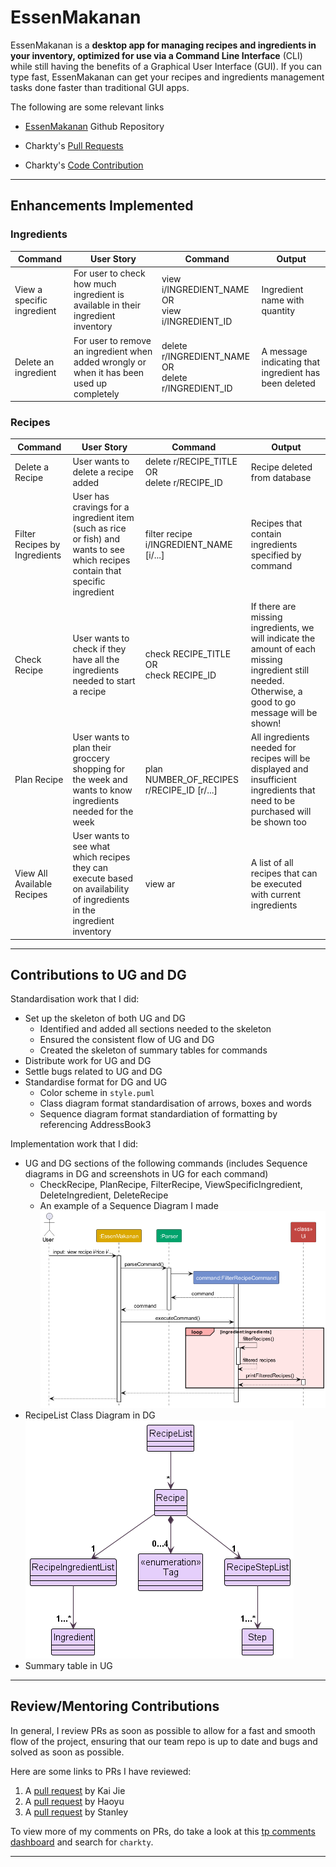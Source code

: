 # EssenMakanan
EssenMakanan is a **desktop app for managing recipes and ingredients in your inventory, optimized for use via a Command Line Interface** (CLI) while still having the benefits of a Graphical User Interface (GUI).
If you can type fast, EssenMakanan can get your recipes and ingredients management tasks done faster than traditional GUI apps.


The following are some relevant links

- [EssenMakanan](https://github.com/nus-cs2113-AY2324S1/tp/pulls?utf8=%E2%9C%93&q=is%3Apr+is%3Aopen+CS2113-F11-2)
Github Repository

- Charkty's [Pull Requests](https://github.com/AY2324S1-CS2113-F11-2/tp/pulls?q=is%3Apr+author%3Acharkty)

- Charkty's
[Code Contribution](https://nus-cs2113-ay2324s1.github.io/tp-dashboard/?search=charkty&breakdown=false&sort=groupTitle%20dsc&sortWithin=title&since=2023-09-22&timeframe=commit&mergegroup=&groupSelect=groupByRepos&tabOpen=true&tabType=authorship&tabAuthor=charkty&tabRepo=AY2324S1-CS2113-F11-2%2Ftp%5Bmaster%5D&authorshipIsMergeGroup=false&authorshipFileTypes=docs~functional-code~test-code~other&authorshipIsBinaryFileTypeChecked=false&authorshipIsIgnoredFilesChecked=false)

---

## Enhancements Implemented

### Ingredients

| Command                    | User Story                                                                                  | Command                                                     | Output                                                |
|----------------------------|---------------------------------------------------------------------------------------------|-------------------------------------------------------------|-------------------------------------------------------|
| View a specific ingredient | For user to check how much ingredient is available in their ingredient inventory            | view i/INGREDIENT_NAME <br> OR <br> view i/INGREDIENT_ID    | Ingredient name with quantity                         |
| Delete an ingredient       | For user to remove an ingredient when added wrongly or when it has been used up completely  | delete r/INGREDIENT_NAME <br/>OR<br/> delete r/INGREDIENT_ID | A message indicating that ingredient has been deleted| 


### Recipes

| Command                       | User Story                                                                                                                     | Command                                              | Output                                                                                                                                                |
|-------------------------------|--------------------------------------------------------------------------------------------------------------------------------|------------------------------------------------------|-------------------------------------------------------------------------------------------------------------------------------------------------------|
| Delete a Recipe               |User wants to delete a recipe added| delete r/RECIPE_TITLE<br/>OR<br/> delete r/RECIPE_ID | Recipe deleted from database|
| Filter Recipes by Ingredients | User has cravings for a ingredient item (such as rice or fish) and wants to see which recipes contain that specific ingredient | filter recipe i/INGREDIENT_NAME [i/...]              | Recipes that contain ingredients specified by command                                                                                                 |
| Check Recipe                  |User wants to check if they have all the ingredients needed to start a recipe| check RECIPE_TITLE <br> OR <br> check RECIPE_ID      | If there are missing ingredients, we will indicate the amount of each missing ingredient still needed. Otherwise, a good to go message will be shown! |
| Plan Recipe                   |User wants to plan their groccery shopping for the week and wants to know ingredients needed for the week| plan NUMBER_OF_RECIPES r/RECIPE_ID [r/...]           | All ingredients needed for recipes will be displayed and insufficient ingredients that need to be purchased will be shown too                         |
| View All Available Recipes| User wants to see what which recipes they can execute based on availability of ingredients in the ingredient inventory| view ar                                              |A list of all recipes that can be executed with current ingredients|

---

## Contributions to UG and DG

Standardisation work that I did:
- Set up the skeleton of both UG and DG
  - Identified and added all sections needed to the skeleton
  - Ensured the consistent flow of UG and DG 
  - Created the skeleton of summary tables for commands
- Distribute work for UG and DG
- Settle bugs related to UG and DG
- Standardise format for DG and UG 
  - Color scheme in `style.puml`
  - Class diagram format standardisation of arrows, boxes and words
  - Sequence diagram format standardiation of formatting by referencing AddressBook3


Implementation work that I did:
- UG and DG sections of the following commands (includes Sequence diagrams in DG and screenshots in UG for each command)
  - CheckRecipe, PlanRecipe, FilterRecipe, ViewSpecificIngredient, DeleteIngredient, DeleteRecipe
  - An example of a Sequence Diagram I made
    ![Filter Recipes By Ingredients](../images/FilterRecipesSD.png)
- RecipeList Class Diagram in DG
  ![RecipeList class diagram](../images/RecipeListClassDiagram.png)
- Summary table in UG 

---

## Review/Mentoring Contributions

In general, I review PRs as soon as possible to allow for a fast and smooth flow of the project, ensuring that our team repo is up to date and bugs and solved as soon as possible.


Here are some links to PRs I have reviewed:
1. A [pull request](https://github.com/AY2324S1-CS2113-F11-2/tp/pull/228) by Kai Jie
2. A [pull request](https://github.com/AY2324S1-CS2113-F11-2/tp/pull/241) by Haoyu
3. A [pull request](https://github.com/AY2324S1-CS2113-F11-2/tp/pull/104) by Stanley

To view more of my comments on PRs, do take a look at this [tp comments dashboard](https://nus-cs2113-ay2324s1.github.io/dashboards/contents/tp-comments.html) and search for `charkty`.

---

